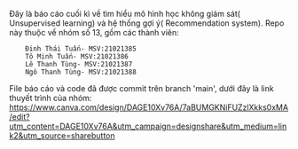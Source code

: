 Đây là báo cáo cuối kì về tìm hiểu mô hình học không giám sát( Unsupervised learning) và hệ thống gợi ý( Recommendation system). Repo này thuộc về nhóm số 13, gồm các thành viên:

        Đinh Thái Tuấn- MSV:21021385
        Tô Minh Tuấn- MSV:21021386
        Lê Thanh Tùng- MSV:21021387
        Ngô Thanh Tùng- MSV:21021388

File báo cáo và code đã được commit trên branch 'main', dưới đây là link thuyết trình của nhóm: 
https://www.canva.com/design/DAGE10Xv76A/7aBUMGKNiFUZzlXkks0xMA/edit?utm_content=DAGE10Xv76A&utm_campaign=designshare&utm_medium=link2&utm_source=sharebutton
